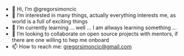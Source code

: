 - 👋 Hi, I’m @gregorsimoncic
- 👀 I’m interested in many things, actually everything interests me, as world is a full of exciting things
- 🌱 I’m currently learning ... well ... I am allways learning something ...
- 💞️ I’m looking to collaborate on open source projects with mentors, if there are one willing to hep me onboard
- 📫 How to reach me: gregorsimoncic@gmail.com

<!---
gregorsimoncic/gregorsimoncic is a ✨ special ✨ repository because its `README.md` (this file) appears on your GitHub profile.
You can click the Preview link to take a look at your changes.
--->
